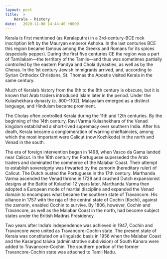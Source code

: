 ```yaml
---
layout: post
title:  >
    Kerala - history
date:   2020-11-08 14:44:40 +0000
---
```



Kerala is first mentioned (as Keralaputra) in a 3rd-century-BCE rock inscription left by the Mauryan emperor Ashoka. In the last centuries BCE this region became famous among the Greeks and Romans for its spices (especially pepper). During the first five centuries CE the region was a part of Tamilakam—the territory of the Tamils—and thus was sometimes partially controlled by the eastern Pandya and Chola dynasties, as well as by the Cheras. In the 1st century Jewish immigrants arrived, and, according to Syrian Orthodox Christians, St. Thomas the Apostle visited Kerala in the same century.  

Much of Kerala’s history from the 6th to the 8th century is obscure, but it is known that Arab traders introduced Islam later in the period. Under the Kulashekhara dynasty (c. 800–1102), Malayalam emerged as a distinct language, and Hinduism became prominent.   

The Cholas often controlled Kerala during the 11th and 12th centuries. By the beginning of the 14th century, Ravi Varma Kulashekhara of the Venad kingdom established a short-lived supremacy over southern India. After his death, Kerala became a conglomeration of warring chieftaincies, among which the most important were Calicut (now Kozhikode) in the north and Venad in the south.  

The era of foreign intervention began in 1498, when Vasco da Gama landed near Calicut. In the 16th century the Portuguese superseded the Arab traders and dominated the commerce of the Malabar Coast. Their attempt to establish sovereignty was thwarted by the zamorin (hereditary ruler) of Calicut. The Dutch ousted the Portuguese in the 17th century. Marthanda Varma ascended the Venad throne in 1729 and crushed Dutch expansionist designs at the Battle of Kolachel 12 years later. Marthanda Varma then adopted a European mode of martial discipline and expanded the Venad domain to encompass what became the southern state of Travancore. His alliance in 1757 with the raja of the central state of Cochin (Kochi), against the zamorin, enabled Cochin to survive. By 1806, however, Cochin and Travancore, as well as the Malabar Coast in the north, had become subject states under the British Madras Presidency.  

Two years after India’s independence was achieved in 1947, Cochin and Travancore were united as Travancore-Cochin state. The present state of Kerala was constituted on a linguistic basis in 1956 when the Malabar Coast and the Kasargod taluka (administrative subdivision) of South Kanara were added to Travancore-Cochin. The southern portion of the former Travancore-Cochin state was attached to Tamil Nadu.  

<!-- [ytb _vQM12KHLrk] -->